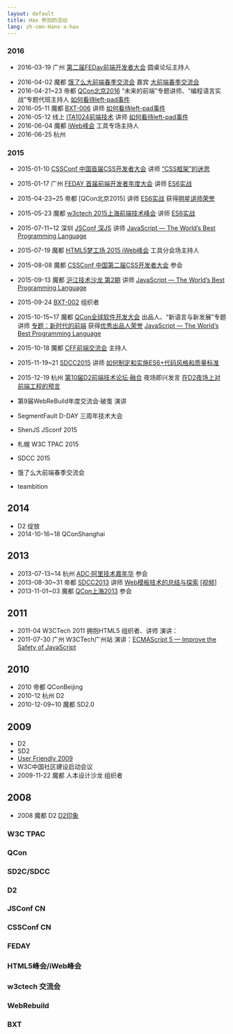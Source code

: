 ```yaml
---
layout: default
title: Hax 参加的活动
lang: zh-cmn-Hans-x-hax
---
```


### 2016

- 2016-03-19 广州 [第二届FEDay前端开发者大会](http://fequan.com/2016/) 圆桌论坛主持人
<!-- [圆桌论坛 视频]() -->
- 2016-04-02 魔都 [饿了么大前端春季交流会](https://mp.weixin.qq.com/s?__biz=MzAxNTgzNzg4Mg==&mid=402685056&idx=1&sn=10a2bcaeb2259c952c52f40af2ba2fb5) 嘉宾
  [大前端春季交流会](http://www.wtoutiao.com/p/1afNEi7.html)
- 2016-04-21~23 帝都 [QCon北京2016](http://2016.qconbeijing.com/) “未来的前端”专题讲师、“编程语言实战”专题代班主持人
  [如何看待left-pad事件](/2016/all-about-left-pad/)
- 2016-05-11 魔都 [BXT-006](https://github.com/baixing/BXT/issues/7) 讲师
  [如何看待left-pad事件](/2016/all-about-left-pad/)
- 2016-05-12 线上 [ITA1024前端技术](http://www.ita1024.com/activity/view/id/1462356747583) 讲师
  [如何看待left-pad事件](/2016/all-about-left-pad/)
- 2016-06-04 魔都 [iWeb峰会](http://2016.html5dw.com/shanghai) 工具专场主持人
- 2016-06-25 杭州 <!--Git训练营-->

### 2015

- 2015-01-10 [CSSConf 中国首届CSS开发者大会](http://css.w3ctech.com/1) 讲师
  [“CSS框架”的迷思](/2015/myth-of-css-frameworks/)
- 2015-01-17 广州 [FEDAY 首届前端开发者年度大会](http://fequan.com/feday) 讲师
  [ES6实战](/2015/es6-in-action/)
- 2015-04-23~25 帝都 [QCon北京2015] 讲师
  [ES6实战](/2015/es6-in-action/) 获得[明星讲师荣誉](http://2015.qconbeijing.com/outstanding-speakers)
- 2015-05-23 魔都 [w3ctech 2015上海前端技术峰会](http://www.w3ctech.com/event/51) 讲师
  [ES6实战](/2015/es6-in-action/)
- 2015-07-11~12 深圳 [JSConf 深JS](http://2015.jsconf.cn/) 讲师
  [JavaScript — The World’s Best Programming Language](http://johnhax.net/2015/js-the-best/)
- 2015-07-19 魔都 [HTML5梦工场 2015 iWeb峰会](http://2015.html5dw.com/shanghai) 工具分会场主持人
- 2015-08-08 魔都 [CSSConf 中国第二届CSS开发者大会](http://css.w3ctech.com/) 参会
- 2015-09-13 魔都 [沪江技术沙龙 第2期](http://www.cctalk.com/course/152391648137/) 讲师
  [JavaScript — The World’s Best Programming Language](http://johnhax.net/2015/js-the-best/)
- 2015-09-24 [BXT-002](https://github.com/baixing/BXT/issues/3) 组织者
- 2015-10-15~17 魔都 [QCon全球软件开发大会](http://2015.qconshanghai.com/) 出品人、“新语言与新发展”专题讲师
  [专题：新时代的前端](http://2015.qconshanghai.com/track/2510) 获得[优秀出品人荣誉](http://2015.qconshanghai.com/outstanding-speakers)
  [JavaScript — The World’s Best Programming Language](http://johnhax.net/2015/js-the-best/)
- 2015-10-18 魔都 [CFF前端交流会](http://d.1qianbao.com/activity/h5/joinTalk/html/index.html) 主持人
- 2015-11-19~21 [SDCC2015](http://sdcc.csdn.net/) 讲师
  [如何制定和实施ES6+代码风格和质量标准](http://johnhax.net/2015/es6-code-style/)
- 2015-12-19 杭州 [第10届D2前端技术论坛·融合](http://d2forum.alibaba-inc.com/) 夜场即兴发言
  [在D2夜场上对前端工程的预言](https://github.com/hax/hax.github.com/issues/34)

- 第9届WebReBuild年度交流会·破茧
  演讲
- SegmentFault D-DAY 三周年技术大会
- ShenJS JSconf 2015
- 札幌 W3C TPAC 2015
- SDCC 2015
- 饿了么大前端春季交流会
- teambition

## 2014

- D2 绽放
- 2014-10-16~18 QConShanghai

## 2013

- 2013-07-13~14 杭州 [ADC·阿里技术嘉年华](http://adc.taobao.com/) 参会
- 2013-08-30~31 帝都 [SDCC2013](http://sdcc.csdn.net/2013/) 讲师
  [Web模板技术的总结与探索](http://johnhax.net/2013/web_template/) [[视频]](http://v.youku.com/v_show/id_XNjYxMjQxMDI4.html)
- 2013-11-01~03 魔都 [QCon上海2013](http://2013.qconshanghai.com/) 参会

## 2011

- 2011-04 W3CTech 2011 拥抱HTML5 组织者、讲师
  演讲：
- 2011-07-30 广州 W3CTech广州站
  演讲：[ECMAScript 5 — Improve the Safety of JavaScript](http://johnhax.net/2011/es5_safety)

## 2010

- 2010 帝都 QConBeijing
- 2010-12 杭州 D2
- 2010-12-09~10 魔都 SD2.0

## 2009

- D2
- SD2
- [User Friendly 2009](http://www.upachina.org/userfriendly2009)
- W3C中国社区建设启动会议
- 2009-11-22 魔都 人本设计沙龙 组织者

## 2008

- 2008 魔都 D2 [D2印象](http://hax.iteye.com/blog/284224)


### W3C TPAC

### QCon

### SD2C/SDCC

### D2

### JSConf CN

### CSSConf CN

### FEDAY

### HTML5峰会/iWeb峰会

### w3ctech 交流会

### WebRebuild

### BXT

